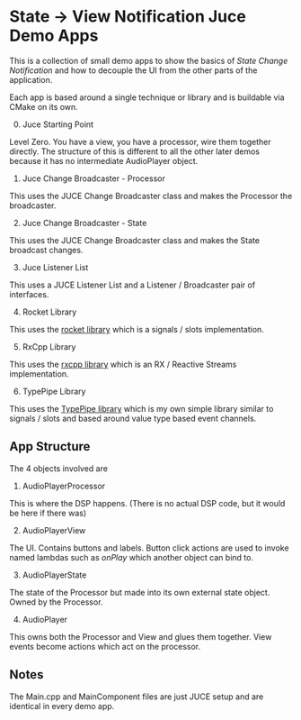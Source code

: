 # State -> View Notification Juce Demo Apps

This is a collection of small demo apps to show the basics of *State Change Notification* 
and how to decouple the UI from the other parts of the application.

Each app is based around a single technique or library and is buildable via CMake on its own.

0. Juce Starting Point

Level Zero. You have a view, you have a processor, wire them together directly. The structure of this is different to all the other later demos because it has no intermediate AudioPlayer object.

1. Juce Change Broadcaster - Processor

This uses the JUCE Change Broadcaster class and makes the Processor the broadcaster.

2. Juce Change Broadcaster - State

This uses the JUCE Change Broadcaster class and makes the State broadcast changes.

3. Juce Listener List

This uses a JUCE Listener List and a Listener / Broadcaster pair of interfaces.

4. Rocket Library

This uses the [rocket library](https://github.com/tripleslash/rocket) which is a signals / slots implementation.

5. RxCpp Library

This uses the [rxcpp library](http://reactivex.io/RxCpp/) which is an RX / Reactive Streams implementation.

6. TypePipe Library

This uses the [TypePipe library](https://github.com/Normalised/TypePipe) which is my own simple library similar to signals / slots and based around value type based event channels.

## App Structure

The 4 objects involved are

1. AudioPlayerProcessor

This is where the DSP happens. (There is no actual DSP code, but it would be here if there was)

2. AudioPlayerView

The UI. Contains buttons and labels. Button click actions are used to invoke named lambdas such as *onPlay* which another object can bind to.

3. AudioPlayerState

The state of the Processor but made into its own external state object. Owned by the Processor.

4. AudioPlayer

This owns both the Processor and View and glues them together. View events become actions which act on the processor.

## Notes

The Main.cpp and MainComponent files are just JUCE setup and are identical in every demo app.